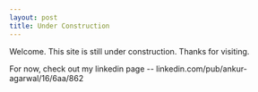 ```yaml
---
layout: post
title: Under Construction
---
```


<div class="message">
  Welcome. This site is still under construction. Thanks for visiting.

  For now, check out my linkedin page -- linkedin.com/pub/ankur-agarwal/16/6aa/862
</div>
